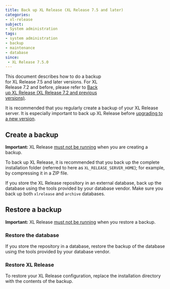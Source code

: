 ```yaml
---
title: Back up XL Release (XL Release 7.5 and later)
categories:
- xl-release
subject:
- System administration
tags:
- system administration
- backup
- maintenance
- database
since: 
 - XL Release 7.5.0
---
```


<div class="alert alert-warning" style="width: 60%">
This document describes how to do a backup for XL Release 7.5 and later versions. For XL Release 7.2 and before, please refer to <a href="/xl-release/how-to/back-up-xl-release-jcr.html">Back up XL Release (XL Release 7.2 and previous versions)</a>.
</div>


It is recommended that you regularly create a backup of your XL Release server. It is especially important to back up XL Release before [upgrading to a new version](/xl-release/how-to/upgrade-xl-release.html).

## Create a backup

**Important:** XL Release [must not be running](/xl-release/how-to/shut-down-xl-release.html) when you are creating a backup.

To back up XL Release, it is recommended that you back up the complete installation folder (referred to here as `XL_RELEASE_SERVER_HOME`); for example, by compressing it in a ZIP file.

If you store the XL Release repository in an external database, back up the database using the tools provided by your database vendor. Make sure you back up both `xlrelease` and `archive` databases.

## Restore a backup

**Important:** XL Release [must not be running](/xl-release/how-to/shut-down-xl-release.html) when you restore a backup.

### Restore the database

If you store the repository in a database, restore the backup of the database using the tools provided by your database vendor.

### Restore XL Release

To restore your XL Release configuration, replace the installation directory with the contents of the backup.
